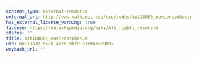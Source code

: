 ```yaml
---
content_type: external-resource
external_url: http://www-math.mit.edu/cse/codes/mit18086_navierstokes.m
has_external_license_warning: true
license: https://en.wikipedia.org/wiki/All_rights_reserved
status: ''
title: mit18086\_navierstokes.m
uid: 0a117a32-56eb-4eb6-96fd-97e9ab389b97
wayback_url: ''
---
```

